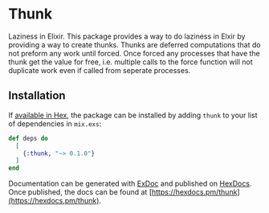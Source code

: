 # Thunk

Laziness in Elixir. This package provides a way to do laziness in Elxir by 
providing a way to create thunks. Thunks are deferred computations that do not
preform any work until forced. Once forced any processes that have the
thunk get the value for free, i.e. multiple calls to the force function will
not duplicate work even if called from seperate processes.

## Installation

If [available in Hex](https://hex.pm/docs/publish), the package can be installed
by adding `thunk` to your list of dependencies in `mix.exs`:

```elixir
def deps do
  [
    {:thunk, "~> 0.1.0"}
  ]
end
```

Documentation can be generated with [ExDoc](https://github.com/elixir-lang/ex_doc)
and published on [HexDocs](https://hexdocs.pm). Once published, the docs can
be found at [https://hexdocs.pm/thunk](https://hexdocs.pm/thunk).

